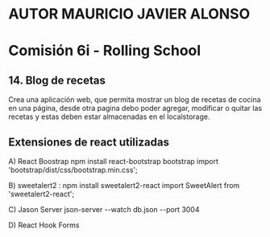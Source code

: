 # AUTOR MAURICIO JAVIER ALONSO

# Comisión 6i - Rolling School


## 14. Blog de recetas 
Crea una aplicación web, que permita mostrar un blog de recetas de cocina en una página, desde otra pagina debo poder agregar, modificar o quitar las recetas y estas deben estar almacenadas en el localstorage.

## Extensiones de react utilizadas

A) React Boostrap
npm install react-bootstrap bootstrap
import 'bootstrap/dist/css/bootstrap.min.css';


B) sweetalert2 : 
npm install sweetalert2-react 
import SweetAlert from 'sweetalert2-react';

C) Jason Server
json-server --watch db.json --port 3004

D) React Hook Forms
